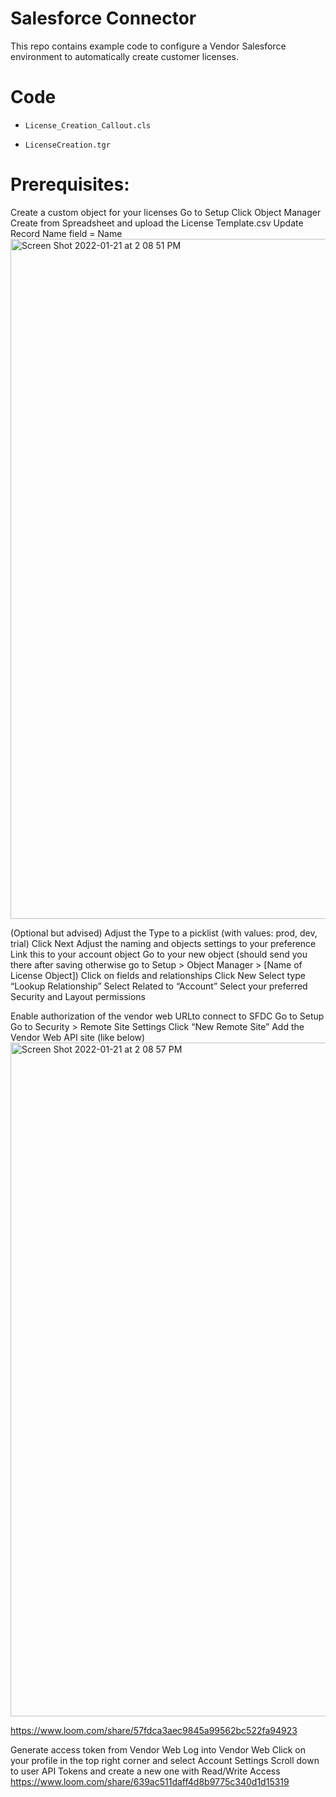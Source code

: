 # Salesforce Connector

This repo contains example code to configure a Vendor Salesforce environment to automatically create customer licenses.

# Code

* `License_Creation_Callout.cls`

* `LicenseCreation.tgr`

# Prerequisites:
Create a custom object for your licenses
Go to Setup
Click Object Manager
Create from Spreadsheet and upload the License Template.csv
Update Record Name field = Name
<img width="1088" alt="Screen Shot 2022-01-21 at 2 08 51 PM" src="https://user-images.githubusercontent.com/89656176/150593544-71a58236-b4c8-4539-919d-b81a7a8ff3fe.png">


(Optional but advised) Adjust the Type to a picklist (with values: prod, dev, trial)
Click Next
Adjust the naming and objects settings to your preference
Link this to your account object
Go to your new object (should send you there after saving otherwise go to Setup > Object Manager > [Name of License Object])
Click on fields and relationships
Click New
Select type “Lookup Relationship”
Select Related to “Account”
Select your preferred Security and Layout permissions

Enable authorization of the vendor web URLto connect to SFDC
Go to Setup
Go to Security > Remote Site Settings
Click “New Remote Site”
Add the Vendor Web API site (like below)
<img width="1078" alt="Screen Shot 2022-01-21 at 2 08 57 PM" src="https://user-images.githubusercontent.com/89656176/150593603-5547087b-21c2-4048-9506-e64c4ee4525a.png">

https://www.loom.com/share/57fdca3aec9845a99562bc522fa94923

Generate access token from Vendor Web
Log into Vendor Web
Click on your profile in the top right corner and select Account Settings
Scroll down to user API Tokens and create a new one with Read/Write Access
https://www.loom.com/share/639ac511daff4d8b9775c340d1d15319

